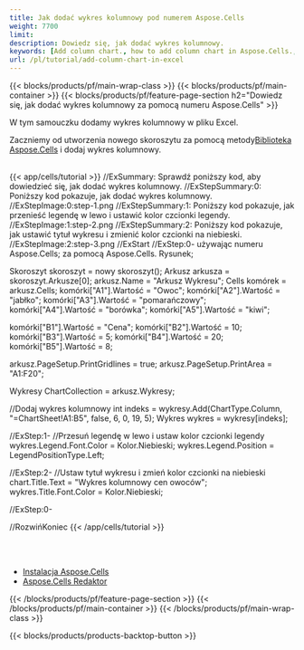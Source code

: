 ```yaml
---
title: Jak dodać wykres kolumnowy pod numerem Aspose.Cells
weight: 7700
limit:
description: Dowiedz się, jak dodać wykres kolumnowy.
keywords: [Add column chart., how to add column chart in Aspose.Cells., how to add column chart using Aspose.Cells]
url: /pl/tutorial/add-column-chart-in-excel
---
```

{{< blocks/products/pf/main-wrap-class >}}
{{< blocks/products/pf/main-container >}}
{{< blocks/products/pf/feature-page-section h2="Dowiedz się, jak dodać wykres kolumnowy za pomocą numeru Aspose.Cells" >}}

<p>
W tym samouczku dodamy wykres kolumnowy w pliku Excel.
</p>

<p>
 Zaczniemy od utworzenia nowego skoroszytu za pomocą metody<a href="https://www.nuget.org/packages/Aspose.Cells">Biblioteka Aspose.Cells</a> i dodaj wykres kolumnowy.
</p>

<br />
{{< app/cells/tutorial >}}
//ExSummary: Sprawdź poniższy kod, aby dowiedzieć się, jak dodać wykres kolumnowy.
//ExStepSummary:0: Poniższy kod pokazuje, jak dodać wykres kolumnowy.
//ExStepImage:0:step-1.png
//ExStepSummary:1: Poniższy kod pokazuje, jak przenieść legendę w lewo i ustawić kolor czcionki legendy.
//ExStepImage:1:step-2.png
//ExStepSummary:2: Poniższy kod pokazuje, jak ustawić tytuł wykresu i zmienić kolor czcionki na niebieski.
//ExStepImage:2:step-3.png
//ExStart
//ExStep:0-
używając numeru Aspose.Cells;
za pomocą Aspose.Cells. Rysunek;

Skoroszyt skoroszyt = nowy skoroszyt();
Arkusz arkusza = skoroszyt.Arkusze[0];
arkusz.Name = "Arkusz Wykresu";
Cells komórek = arkusz.Cells;
komórki["A1"].Wartość = "Owoc";
komórki["A2"].Wartość = "jabłko";
komórki["A3"].Wartość = "pomarańczowy";
komórki["A4"].Wartość = "borówka";
komórki["A5"].Wartość = "kiwi";

komórki["B1"].Wartość = "Cena";
komórki["B2"].Wartość = 10;
komórki["B3"].Wartość = 5;
komórki["B4"].Wartość = 20;
komórki["B5"].Wartość = 8;

arkusz.PageSetup.PrintGridlines = true;
arkusz.PageSetup.PrintArea = "A1:F20";

Wykresy ChartCollection = arkusz.Wykresy;

//Dodaj wykres kolumnowy
int indeks = wykresy.Add(ChartType.Column, "=ChartSheet!A1:B5", false, 6, 0, 19, 5);
Wykres wykres = wykresy[indeks];

//ExStep:1-
//Przesuń legendę w lewo i ustaw kolor czcionki legendy
wykres.Legend.Font.Color = Kolor.Niebieski;
wykres.Legend.Position = LegendPositionType.Left;

//ExStep:2-
//Ustaw tytuł wykresu i zmień kolor czcionki na niebieski
chart.Title.Text = "Wykres kolumnowy cen owoców";
wykres.Title.Font.Color = Kolor.Niebieski;

//ExStep:0-

//RozwińKoniec
{{< /app/cells/tutorial >}}
<br />

<br />
<br />
<div class="code-sample">
    <ul class="link-list">
        <li class="link-item"><a href="https://docs.aspose.com/cells/net/installation/">Instalacja Aspose.Cells</a></li>
        <li class="link-item"><a href="https://products.aspose.app/cells/editor/">Aspose.Cells Redaktor</a></li>
    </ul>
</div>

{{< /blocks/products/pf/feature-page-section >}}
{{< /blocks/products/pf/main-container >}}
{{< /blocks/products/pf/main-wrap-class >}}

{{< blocks/products/products-backtop-button >}}
